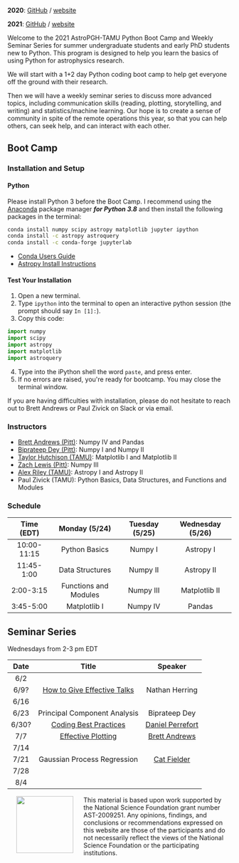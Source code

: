 **2020**: [GitHub](https://github.com/astropgh/astropgh-boot-camp-2020) / [website](https://astropgh.github.io/astropgh-boot-camp-2020/)

**2021**: [GitHub](https://github.com/astropgh/python-boot-camp-2021) / [website](https://astropgh.github.io/python-boot-camp-2021/)

Welcome to the 2021 AstroPGH-TAMU Python Boot Camp and Weekly Seminar Series for summer undergraduate students and early PhD students new to Python.  This program is designed to help you learn the basics of using Python for astrophysics research.

We will start with a 1+2 day Python coding boot camp to help get everyone off the ground with their research.

Then we will have a weekly seminar series to discuss more advanced topics, including communication skills (reading, plotting, storytelling, and writing) and statistics/machine learning. Our hope is to create a sense of community in spite of the remote operations this year, so that you can help others, can seek help, and can interact with each other.

## Boot Camp
### Installation and Setup
#### Python
Please install Python 3 before the Boot Camp. I recommend using the [Anaconda](https://www.anaconda.com/products/individual) package manager **_for Python 3.8_** and then install the following packages in the terminal:
```bash
conda install numpy scipy astropy matplotlib jupyter ipython
conda install -c astropy astroquery
conda install -c conda-forge jupyterlab
```

- [Conda Users Guide](https://conda.io/docs/user-guide/index.html)
- [Astropy Install Instructions](http://docs.astropy.org/en/stable/install.html)

#### Test Your Installation

1. Open a new terminal.
2. Type `ipython` into the terminal to open an interactive python session (the prompt should say `In [1]:`).
3. Copy this code:
```python
import numpy
import scipy
import astropy
import matplotlib
import astroquery
```
4. Type into the iPython shell the word `paste`, and press enter.
5. If no errors are raised, you're ready for bootcamp. You may close the terminal window.

If you are having difficulties with installation, please do not hesitate to reach out to Brett Andrews or Paul Zivick on Slack or via email.

### Instructors
- [Brett Andrews (Pitt)](https://bretthandrews.github.io/): Numpy IV and Pandas
- [Biprateep Dey (Pitt)](https://biprateep.github.io/): Numpy I and Numpy II
- [Taylor Hutchison (TAMU)](https://aibhleog.github.io/): Matplotlib I and Matplotlib II
- [Zach Lewis (Pitt)](https://zachjlewis.github.io/): Numpy III
- [Alex Riley (TAMU)](https://ahriley.github.io/): Astropy I and Astropy II
- Paul Zivick (TAMU): Python Basics, Data Structures, and Functions and Modules

### Schedule

| Time (EDT) | Monday (5/24) | Tuesday (5/25) | Wednesday (5/26) |
|:-----:|:-----:|:-----:|:-----:|
| 10:00-11:15 | Python Basics | Numpy I | Astropy I |
| 11:45-1:00 | Data Structures | Numpy II | Astropy II |
| 2:00-3:15 | Functions and Modules | Numpy III | Matplotlib II |
| 3:45-5:00 | Matplotlib I | Numpy IV | Pandas |


## Seminar Series

Wednesdays from 2-3 pm EDT

| Date | Title | Speaker |
|:-----:|:-----:|:-----:|
| 6/2  | | |
| 6/9?  | [How to Give Effective Talks](seminars/effective_talks_2020-07-08.pdf) | Nathan Herring |
| 6/16 |  |  |
| 6/23 | Principal Component Analysis | Biprateep Dey |
| 6/30? | [Coding Best Practices](seminars/coding_best_practices_2020-06-03.pdf) | [Daniel Perrefort](https://djperrefort.github.io/) |
| 7/7  | [Effective Plotting](http://htmlpreview.github.io/?https://github.com/astropgh/astropgh-boot-camp-2020/blob/master/seminars/2020-05-27-plotting/plotting.html#/) | [Brett Andrews](https://bretthandrews.github.io) |
| 7/14 |  |  |
| 7/21 | Gaussian Process Regression | [Cat Fielder](https://cfielder.github.io/) |
| 7/28 |  |  |
| 8/4  |  |  |

<a href="url"><img style="padding: 0px 20px;" src="https://github.com/astropgh/python-boot-camp-2021/blob/main/etc/NSF_4-Color_bitmap_Logo.png?raw=true" align="left" height="128" width="128"></a>

This material is based upon work supported by the National Science Foundation grant number AST-2009251. Any opinions, findings, and conclusions or recommendations expressed on this website are those of the participants and do not necessarily reflect the views of the National Science Foundation or the participating institutions.
